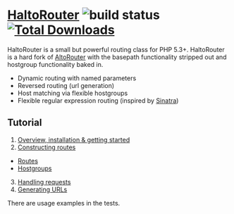 [HaltoRouter](http://resources.smrtr.co.uk/haltorouter/overview) ![build status](https://travis-ci.org/smrtr/HaltoRouter.png) [![Total Downloads](https://img.shields.io/packagist/dm/smrtr/HaltoRouter.svg)](https://packagist.org/packages/smrtr/HaltoRouter)
===========

HaltoRouter is a small but powerful routing class for PHP 5.3+. HaltoRouter is a hard fork of
[AltoRouter](https://github.com/dannyvankooten/AltoRouter) with the basepath functionality stripped out
and hostgroup functionality baked in.

 - Dynamic routing with named parameters
 - Reversed routing (url generation)
 - Host matching via flexible hostgroups
 - Flexible regular expression routing (inspired by [Sinatra](http://www.sinatrarb.com))

## Tutorial

 1. [Overview, installation & getting started](http://resources.smrtr.co.uk/haltorouter/overview)
 2. [Constructing routes](http://resources.smrtr.co.uk/haltorouter/constructing-routes)
   - [Routes](http://resources.smrtr.co.uk/haltorouter/constructing-routes/routes)
   - [Hostgroups](http://resources.smrtr.co.uk/haltorouter/constructing-routes/hostgroups)
 3. [Handling requests](http://resources.smrtr.co.uk/haltorouter/handling-requests)
 4. [Generating URLs](http://resources.smrtr.co.uk/haltorouter/generating-urls)

There are usage examples in the tests.
